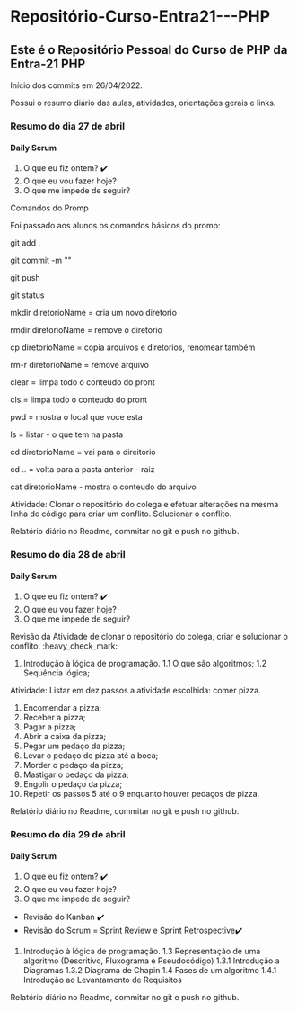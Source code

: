 # Repositório-Curso-Entra21---PHP
## Este é o Repositório Pessoal do Curso de PHP da Entra-21 PHP

<p>Início dos commits em 26/04/2022.</p>

<p>Possui o resumo diário das aulas, atividades, orientações gerais e links.</p>

### Resumo do dia 27 de abril

#### Daily Scrum

1. O que eu fiz ontem? :heavy_check_mark:
2. O que eu vou fazer hoje?
3. O que me impede de seguir?

Comandos do Promp

<p>Foi passado aos alunos os comandos básicos do promp:</p>



<p>git add .</p>
<p>git commit -m ""</p>
<p>git push</p>

<p>git status</p>
<p>mkdir diretorioName = cria um novo diretorio</p>
<p>rmdir diretorioName = remove o diretorio</p>
<p>cp diretorioName = copia arquivos e diretorios, renomear também</p>
<p>rm-r diretorioName = remove arquivo</p>
<p>clear = limpa todo o conteudo do pront</p>
<p>cls = limpa todo o conteudo do pront</p>
<p>pwd = mostra o local que voce esta</p>
<p>ls = listar - o que tem na pasta</p>
<p>cd diretorioName = vai para o direitorio</p>
<p>cd .. = volta para a pasta anterior - raiz</p>
<p>cat diretorioName - mostra o conteudo do arquivo</p>

<p>Atividade: Clonar o repositório do colega e efetuar alterações na mesma linha de código para criar um conflito. Solucionar o conflito.</p>


<p>Relatório diário no Readme, commitar no git e push no github.</p>




### Resumo do dia 28 de abril


#### Daily Scrum

1. O que eu fiz ontem? :heavy_check_mark:
2. O que eu vou fazer hoje?
3. O que me impede de seguir?


<p>Revisão da Atividade de clonar o repositório do colega, criar e solucionar o conflito. :heavy_check_mark:</p>

1. Introdução à lógica de programação.
  1.1 O que são algoritmos;
  1.2 Sequência lógica;

<p>Atividade: Listar em dez passos a atividade escolhida: comer pizza.</p>

1. Encomendar a pizza;
2. Receber a pizza;
3. Pagar a pizza;
4. Abrir a caixa da pizza;
5. Pegar um pedaço da pizza;
6. Levar o pedaço de pizza até a boca;
7. Morder o pedaço da pizza;
8. Mastigar o pedaço da pizza;
9. Engolir o pedaço da pizza;
10. Repetir os passos 5 até o 9 enquanto houver pedaços de pizza.

<p>Relatório diário no Readme, commitar no git e push no github.</p>

### Resumo do dia 29 de abril


#### Daily Scrum

1. O que eu fiz ontem? :heavy_check_mark:
2. O que eu vou fazer hoje?
3. O que me impede de seguir?


- Revisão do Kanban :heavy_check_mark:
- Revisão do Scrum = Sprint Review e Sprint Retrospective:heavy_check_mark:

1. Introdução à lógica de programação.
  1.3 Representação de uma algoritmo (Descritivo, Fluxograma e Pseudocódigo)
    1.3.1 Introdução a Diagramas
        1.3.2 Diagrama de Chapin
   1.4 Fases de um algoritmo
        1.4.1 Introdução ao Levantamento de Requisitos

<p>Relatório diário no Readme, commitar no git e push no github.</p>
